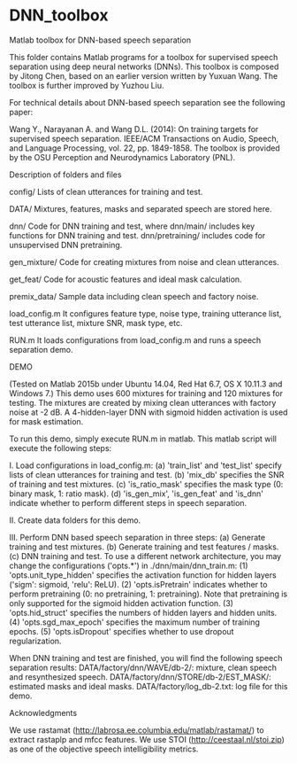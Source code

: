 # DNN_toolbox


Matlab toolbox for DNN-based speech separation


This folder contains Matlab programs for a toolbox for supervised speech separation using deep neural networks (DNNs). This toolbox is composed by Jitong Chen, based on an earlier version written by Yuxuan Wang. The toolbox is further improved by Yuzhou Liu. 

For technical details about DNN-based speech separation see the following paper:

Wang Y., Narayanan A. and Wang D.L. (2014): On training targets for supervised speech separation. IEEE/ACM Transactions on Audio, Speech, and Language Processing, vol. 22, pp. 1849-1858.
The toolbox is provided by the OSU Perception and Neurodynamics Laboratory (PNL).

Description of folders and files

config/
Lists of clean utterances for training and test.

DATA/
Mixtures, features, masks and separated speech are stored here.

dnn/
Code for DNN training and test, where dnn/main/ includes key functions for DNN training and test. dnn/pretraining/ includes code for unsupervised DNN pretraining.

gen_mixture/
Code for creating mixtures from noise and clean utterances.

get_feat/
Code for acoustic features and ideal mask calculation.

premix_data/
Sample data including clean speech and factory noise.

load_config.m
It configures feature type, noise type, training utterance list, test utterance list, mixture SNR, mask type, etc.

RUN.m
It loads configurations from load_config.m and runs a speech separation demo.

DEMO


(Tested on Matlab 2015b under Ubuntu 14.04, Red Hat 6.7, OS X 10.11.3 and Windows 7.)
This demo uses 600 mixtures for training and 120 mixtures for testing.
The mixtures are created by mixing clean utterances with factory noise at -2 dB.
A 4-hidden-layer DNN with sigmoid hidden activation is used for mask estimation.

To run this demo, simply execute RUN.m in matlab. This matlab script will execute the following steps:

I. Load configurations in load_config.m:
(a) 'train_list' and 'test_list' specify lists of clean utterances for training and test.
(b) 'mix_db' specifies the SNR of training and test mixtures.
(c) 'is_ratio_mask' specifies the mask type (0: binary mask, 1: ratio mask).
(d) 'is_gen_mix', 'is_gen_feat' and 'is_dnn' indicate whether to perform different steps in speech separation.

II. Create data folders for this demo.

III. Perform DNN based speech separation in three steps:
(a) Generate training and test mixtures.
(b) Generate training and test features / masks.
(c) DNN training and test. To use a different network architecture, you may change the configurations ('opts.*') in ./dnn/main/dnn_train.m:
(1) 'opts.unit_type_hidden' specifies the activation function for hidden layers ('sigm': sigmoid, 'relu': ReLU).
(2) 'opts.isPretrain' indicates whether to perform pretraining (0: no pretraining, 1: pretraining). Note that pretraining is only supported for the sigmoid hidden activation function.
(3) 'opts.hid_struct' specifies the numbers of hidden layers and hidden units.
(4) 'opts.sgd_max_epoch' specifies the maximum number of training epochs.
(5) 'opts.isDropout' specifies whether to use dropout regularization.

When DNN training and test are finished, you will find the following speech separation results:
DATA/factory/dnn/WAVE/db-2/: mixture, clean speech and resynthesized speech.
DATA/factory/dnn/STORE/db-2/EST_MASK/: estimated masks and ideal masks.
DATA/factory/log_db-2.txt: log file for this demo.

Acknowledgments

We use rastamat (http://labrosa.ee.columbia.edu/matlab/rastamat/) to extract rastaplp and mfcc features. We use STOI (http://ceestaal.nl/stoi.zip) as one of the objective speech intelligibility metrics.

